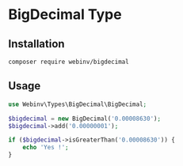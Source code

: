 # BigDecimal Type

## Installation

`composer require webinv/bigdecimal`


## Usage

```php 
use Webinv\Types\BigDecimal\BigDecimal;

$bigdecimal = new BigDecimal('0.00008630');
$bigdecimal->add('0.00000001');

if ($bigdecimal->isGreaterThan('0.00008630')) {
    echo 'Yes !';
}

```